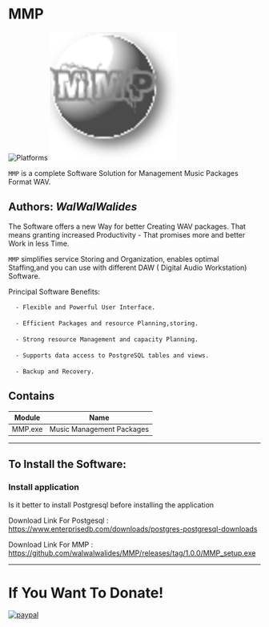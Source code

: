 # MMP
![Platforms](https://img.shields.io/badge/Supported%20platforms-Win32%20and%20Win64-red.svg)
![](mmp_256.png)

`MMP` is a complete Software Solution for Management Music Packages Format WAV.


**Authors:**  *WalWalWalides*
------

The Software offers a new Way for better Creating WAV packages. That means granting increased Productivity - That promises more and better Work in less Time.

`MMP` simplifies service Storing and Organization, enables optimal Staffing,and you can use with different DAW ( Digital Audio Workstation) Software.




Principal Software Benefits:

      - Flexible and Powerful User Interface.

      - Efficient Packages and resource Planning,storing.

      - Strong resource Management and capacity Planning.
      
      - Supports data access to PostgreSQL tables and views.
      
      - Backup and Recovery.


    
    


## Contains

| Module | Name | 
| --- | --- |
|MMP.exe|Music Management Packages |


------

## To Install the Software:

### Install application 
Is it better to install Postgresql before installing the application 

Download Link For Postgesql : https://www.enterprisedb.com/downloads/postgres-postgresql-downloads

Download Link For MMP : https://github.com/walwalwalides/MMP/releases/tag/1.0.0/MMP_setup.exe



------

# If You Want To Donate!

[![paypal](https://www.paypalobjects.com/en_US/i/btn/btn_donateCC_LG.gif)](https://www.paypal.com/cgi-bin/webscr?cmd=_s-xclick&hosted_button_id=Y79F36A9BGLHS&source=url)


